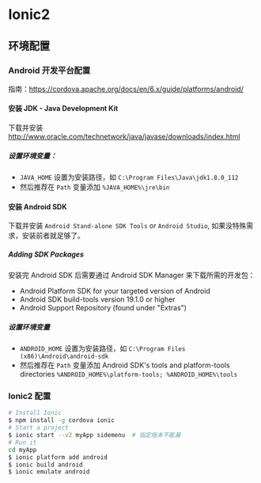 # Ionic2

## 环境配置

### Android 开发平台配置

指南：https://cordova.apache.org/docs/en/6.x/guide/platforms/android/

#### 安装 JDK - Java Development Kit

下载并安装 http://www.oracle.com/technetwork/java/javase/downloads/index.html

##### 设置环境变量：

* `JAVA_HOME` 设置为安装路径，如 `C:\Program Files\Java\jdk1.8.0_112`
* 然后推荐在 `Path` 变量添加 `%JAVA_HOME%\jre\bin`

#### 安装 Android SDK

下载并安装 `Android Stand-alone SDK Tools` or `Android Studio`, 如果没特殊需求，安装前者就足够了。

##### Adding SDK Packages

安装完 Android SDK 后需要通过 Android SDK Manager 来下载所需的开发包：

* Android Platform SDK for your targeted version of Android
* Android SDK build-tools version 19.1.0 or higher
* Android Support Repository (found under "Extras")

##### 设置环境变量

* `ANDROID_HOME` 设置为安装路径，如 `C:\Program Files (x86)\Android\android-sdk`
* 然后推荐在 `Path` 变量添加 Android SDK's tools and platform-tools directories
  `%ANDROID_HOME%\platform-tools; %ANDROID_HOME%\tools`

### Ionic2 配置

```bash
# Install Ionic
$ npm install -g cordova ionic
# Start a project
$ ionic start --v2 myApp sidemenu  # 指定版本不能漏
# Run it
cd myApp
$ ionic platform add android
$ ionic build android
$ ionic emulate android
```

